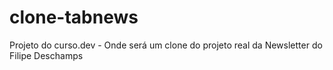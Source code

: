 # clone-tabnews

Projeto do curso.dev - Onde será um clone do projeto real da Newsletter do Filipe Deschamps
